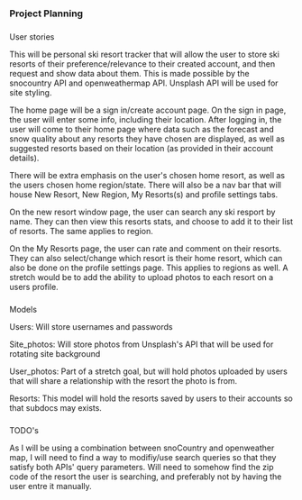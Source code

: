### Project Planning

### 
User stories

This will be personal ski resort tracker that will allow the user to store
ski resorts of their preference/relevance to their created account, and then request and show data about them. This is made possible by the snocountry API and openweathermap API. Unsplash API will be used for site styling. 

The home page will be a sign in/create account page. On the sign in page, the user will enter some info, including their location. After logging in, the user will come to their home page where data such as the forecast and snow quality about any resorts they have chosen are displayed, as well as suggested resorts based on their location (as provided in their account details). 

There will be extra emphasis on the user's chosen home resort, as well as the users chosen home region/state. There will also be a nav bar that will house  New Resort, New Region, My Resorts(s) and profile settings tabs. 

On the new resort window page, the user can search any ski resport by name. They can then view this resorts stats, and choose to add it to their list of resorts. The same applies to region. 


On the My Resorts page, the user can rate and comment on their resorts. They can also select/change which resort is their home resort, which can also be done on the profile settings page. This applies to regions as well. A stretch would be to add the ability to upload photos to each resort on a users profile.

### 
Models

Users: Will store usernames and passwords

Site_photos: Will store photos from Unsplash's API that will be used for rotating site background

User_photos: Part of a stretch goal, but will hold photos uploaded by users that will share a relationship with the resort the photo is from.

Resorts: This model will hold the resorts saved by users to their accounts so that subdocs may exists. 

###
TODO's

As I will be using a combination between snoCountry and openweather map, I will need to find a way to modifiy/use search queries so that they satisfy both APIs' query parameters. Will need to somehow find the zip code of the resort the user is searching, and preferably not by having the user entre it manually. 